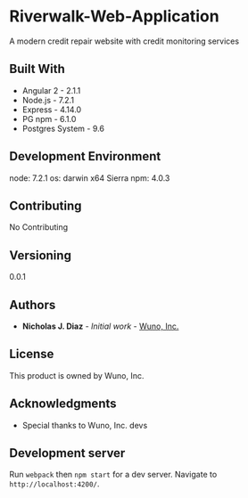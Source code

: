# Riverwalk-Web-Application

A modern credit repair website with credit monitoring services

## Built With

* Angular 2 - 2.1.1
* Node.js - 7.2.1
* Express - 4.14.0
* PG npm - 6.1.0
* Postgres System - 9.6

## Development Environment

node: 7.2.1
os: darwin x64 Sierra
npm: 4.0.3

## Contributing

No Contributing

## Versioning

0.0.1

## Authors

* **Nicholas J. Diaz** - *Initial work* - [Wuno, Inc.](https://wuno.com)

## License

This product is owned by Wuno, Inc. 

## Acknowledgments

* Special thanks to Wuno, Inc. devs

## Development server
Run `webpack` then `npm start` for a dev server. Navigate to `http://localhost:4200/`.

